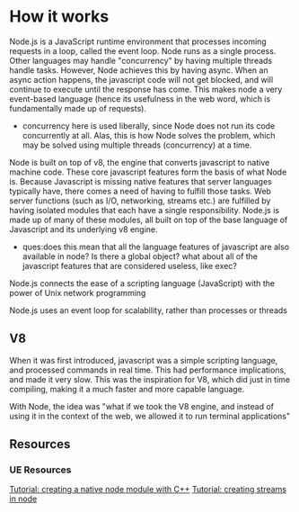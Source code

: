 
# How it works
Node.js is a JavaScript runtime environment that processes incoming requests in a loop, called the event loop.
Node runs as a single process. Other languages may handle "concurrency" by having multiple threads handle tasks. However, Node achieves this by having async. When an async action happens, the javascript code will not get blocked, and will continue to execute until the response has come. This makes node a very event-based language (hence its usefulness in the web word, which is fundamentally made up of requests). 
- concurrency here is used liberally, since Node does not run its code concurrently at all. Alas, this is how Node solves the problem, which may be solved using multiple threads (concurrency) at a time. 

Node is built on top of v8, the engine that converts javascript to native machine code. These core javascript features form the basis of what Node is. Because Javascript is missing native features that server languages typically have, there comes a need of having to fulfill those tasks. Web server functions (such as I/O, networking, streams etc.) are fulfilled by having isolated modules that each have a single responsibility. Node.js is made up of many of these modules, all built on top of the base language of Javascript and its underlying v8 engine.
- ques:does this mean that all the language features of javascript are also available in node? Is there a global object? what about all of the javascript features that are considered useless, like exec? 

Node.js connects the ease of a scripting language (JavaScript) with the power of Unix network programming

Node.js uses an event loop for scalability, rather than processes or threads

## V8
When it was first introduced, javascript was a simple scripting language, and processed commands in real time. This had performance implications, and made it very slow. This was the inspiration for V8, which did just in time compiling, making it a much faster and more capable language.

With Node, the idea was "what if we took the V8 engine, and instead of using it in the context of the web, we allowed it to run terminal applications"
## Resources
### UE Resources
[Tutorial: creating a native node module with C++](https://medium.com/@marcinbaraniecki/extending-node-js-with-native-c-modules-63294a91ce4)
[Tutorial: creating streams in node](https://github.com/substack/stream-handbook)